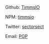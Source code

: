 Github: [TimmsIO][gh]

NPM: [timmsio][npm]

Twitter: [sectorsect][twitter]

Email: [PGP][pgp]

[pgp]: https://keybase.io/tiosect/pgp_keys.asc?fingerprint=2d9e64bbbb175f2170b9dd27cae7077e73d32925 "PGP key"
[gh]: https://github.com/TimmsIO "My github account"
[npm]: https://www.npmjs.com/~timmsio "My NPM account"
[twitter]: https://twitter.com/sectorsect "My twitter profile"
